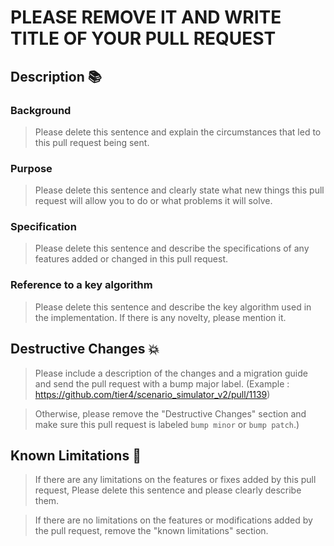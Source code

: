 # PLEASE REMOVE IT AND WRITE TITLE OF YOUR PULL REQUEST

## Description 📚

### Background

> Please delete this sentence and explain the circumstances that led to this pull request being sent.

### Purpose

> Please delete this sentence and clearly state what new things this pull request will allow you to do or what problems it will solve.

### Specification

> Please delete this sentence and describe the specifications of any features added or changed in this pull request.

### Reference to a key algorithm

> Please delete this sentence and describe the key algorithm used in the implementation. If there is any novelty, please mention it.

## Destructive Changes 💥

> Please include a description of the changes and a migration guide and send the pull request with a bump major label. (Example : https://github.com/tier4/scenario_simulator_v2/pull/1139)

> Otherwise, please remove the "Destructive Changes" section and make sure this pull request is labeled `bump minor` or `bump patch`.)

## Known Limitations 🧨

> If there are any limitations on the features or fixes added by this pull request, Please delete this sentence and please clearly describe them.

> If there are no limitations on the features or modifications added by the pull request, remove the "known limitations" section.
